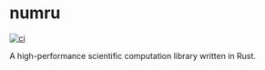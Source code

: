 # numru

[![ci](https://github.com/kur08/numru/workflows/CI/badge.svg)](https://github.com/kur08/numru/actions?query=workflow%3Aci)

A high-performance scientific computation library written in Rust.
